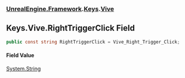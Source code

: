 ### [UnrealEngine.Framework](UnrealEngine_Framework.md 'UnrealEngine.Framework').[Keys](Keys.md 'UnrealEngine.Framework.Keys').[Vive](Keys_Vive.md 'UnrealEngine.Framework.Keys.Vive')
## Keys.Vive.RightTriggerClick Field
```csharp
public const string RightTriggerClick = Vive_Right_Trigger_Click;
```
#### Field Value
[System.String](https://docs.microsoft.com/en-us/dotnet/api/System.String 'System.String')
